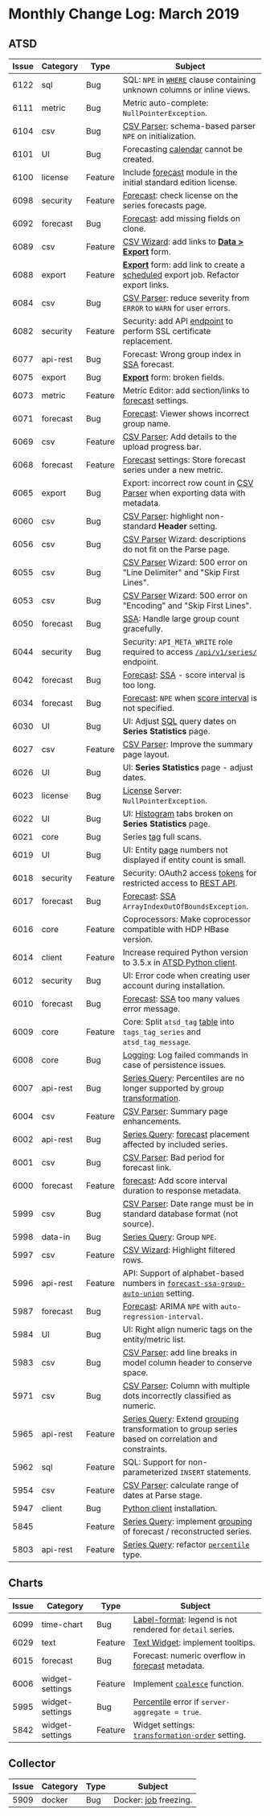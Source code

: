 # Monthly Change Log: March 2019

## ATSD

| Issue| Category    | Type    | Subject              |
|------|-------------|---------|----------------------|
|6122|sql|Bug|SQL: `NPE` in [`WHERE`](../../sql/README.md#where-clause) clause containing unknown columns or inline views.
|6111|metric|Bug|Metric auto-complete: `NullPointerException`.
|6104|csv|Bug|[CSV Parser](../../parsers/csv/README.md): schema-based parser `NPE` on initialization.
|6101|UI|Bug|Forecasting [calendar](../../forecasting/calendar_exceptions_testing.md#calendar) cannot be created.
|6100|license|Feature|Include [forecast](../../forecasting/README.md) module in the initial standard edition license.
|6098|security|Feature|[Forecast](../../forecasting/README.md): check license on the series forecasts page.
|6092|forecast|Bug|[Forecast](../../forecasting/README.md): add missing fields on clone.
|6089|csv|Feature|[CSV Wizard](../../tutorials/getting-started-insert.md#csv-files): add links to [**Data > Export**](../../reporting/ad-hoc-exporting.md#ad-hoc-export-settings) form.
|6088|export|Feature|[**Export**](../../reporting/ad-hoc-exporting.md#ad-hoc-export-settings) form: add link to create a [scheduled](../../reporting/scheduled-exporting.md) export job. Refactor export links.
|6084|csv|Bug|[CSV Parser](../../parsers/csv/README.md): reduce severity from `ERROR` to `WARN` for user errors.
|6082|security|Feature|Security: add API [endpoint](../../administration/ssl-ca-signed.md#upload-certificates-to-atsd) to perform SSL certificate replacement.
|6077|api-rest|Bug|Forecast: Wrong group index in [SSA](../../api/data/series/forecast.md#ssa-fields) forecast.
|6075|export|Bug|[**Export**](../../reporting/ad-hoc-exporting.md#ad-hoc-export-settings) form: broken fields.
|6073|metric|Feature|Metric Editor: add section/links to [forecast](../../forecasting/README.md) settings.
|6071|forecast|Bug|[Forecast](../../forecasting/README.md): Viewer shows incorrect group name.
|6069|csv|Feature|[CSV Parser](../../parsers/csv/README.md): Add details to the upload progress bar.
|6068|forecast|Feature|[Forecast](../../forecasting/README.md) settings: Store forecast series under a new metric.
|6065|export|Bug|Export: incorrect row count in [CSV Parser](../../parsers/csv/README.md) when exporting data with metadata.
|6060|csv|Bug| [CSV Parser](../../parsers/csv/README.md): highlight non-standard **Header** setting.
|6056|csv|Bug|[CSV Parser](../../parsers/csv/README.md) Wizard: descriptions do not fit on the Parse page.
|6055|csv|Bug|[CSV Parser](../../parsers/csv/README.md) Wizard: 500 error on "Line Delimiter" and "Skip First Lines".
|6053|csv|Bug|[CSV Parser](../../parsers/csv/README.md) Wizard: 500 error on "Encoding" and "Skip First Lines".
|6050|forecast|Bug|[SSA](../../api/data/series/forecast.md#ssa-fields): Handle large group count gracefully.
|6044|security|Bug|Security: `API_META_WRITE` role required to access [`/api/v1/series/`](../../api/data/series/get.md#request) endpoint.
|6042|forecast|Bug|[Forecast](../../forecasting/README.md): [SSA](../../api/data/series/forecast.md#ssa-fields) - score interval is too long.
|6034|forecast|Bug|[Forecast](../../forecasting/README.md): `NPE` when [score interval](../../api/data/series/forecast.md#ssa-fields) is not specified.
|6030|UI|Bug|UI: Adjust [SQL](../../sql/README.md) query dates on **Series Statistics** page.
|6027|csv|Feature|[CSV Parser](../../parsers/csv/README.md): Improve the summary page layout.
|6026|UI|Bug|UI: **Series Statistics** page - adjust dates.
|6023|license|Bug|[License](../../licensing.md#licensing) Server: `NullPointerException`.
|6022|UI|Bug|UI: [Histogram](https://axibase.com/docs/charts/widgets/histogram/#histogram-chart) tabs broken on **Series Statistics** page.
|6021|core|Bug|Series [tag](../../sql/examples/select-all-tags.md#select-all-series-tags) full scans.
|6019|UI|Bug|UI: Entity [page](../../search/entity-search.md#entity-search) numbers not displayed if entity count is small.
|6018|security|Feature|Security: OAuth2 access [tokens](../../administration/user-authentication.md#token-authentication) for restricted access to [REST API](../../api/data/README.md#rest-api).
|6017|forecast|Bug|[Forecast](../../forecasting/README.md): [SSA](../../api/data/series/forecast.md#ssa-fields) `ArrayIndexOutOfBoundsException`.
|6016|core|Feature|Coprocessors: Make coprocessor compatible with HDP HBase version.
|6014|client|Feature|Increase required Python version to 3.5.x in [ATSD Python client](../../api/clients/README.md#api-clients).
|6012|security|Bug|UI: Error code when creating user account during installation.
|6010|forecast|Bug|[Forecast](../../forecasting/README.md): [SSA](../../api/data/series/forecast.md#ssa-fields) too many values error message.
|6009|core|Feature|Core: Split `atsd_tag` [table](../../administration/monitoring-metrics/database-tables.md#monitoring-metrics-using-database-tables) into `tags_tag_series` and `atsd_tag_message`.
|6008|core|Bug|[Logging](../../administration/logging.md#logging): Log failed commands in case of persistence issues.
|6007|api-rest|Bug|[Series Query](../../api/data/series/query.md#series-query): Percentiles are no longer supported by group [transformation](../../api/data/series/query.md#transformations).
|6004|csv|Feature|[CSV Parser](../../parsers/csv/README.md): Summary page enhancements.
|6002|api-rest|Bug|[Series Query](../../api/data/series/query.md#series-query): [forecast](../../api/data/series/forecast.md#forecasting) placement affected by included series.
|6001|csv|Bug|[CSV Parser](../../parsers/csv/README.md): Bad period for forecast link.
|6000|forecast|Feature|[forecast](../../api/data/series/forecast.md#forecasting): Add score interval duration to response metadata.
|5999|csv|Bug|[CSV Parser](../../parsers/csv/README.md): Date range must be in standard database format (not source).
|5998|data-in|Bug|[Series Query](../../api/data/series/query.md#series-query): Group `NPE`.
|5997|csv|Feature|[CSV Wizard](../../tutorials/getting-started-insert.md#csv-files): Highlight filtered rows.
|5996|api-rest|Feature|API: Support of alphabet-based numbers in [`forecast-ssa-group-auto-union`](../../api/data/series/forecast.md#ssa-fields) setting.
|5987|forecast|Bug|[Forecast](../../forecasting/README.md): ARIMA `NPE` with `auto-regression-interval`.
|5984|UI|Bug|UI: Right align numeric tags on the entity/metric list.
|5983|csv|Bug|[CSV Parser](../../parsers/csv/README.md): add line breaks in model column header to conserve space.
|5971|csv|Bug|[CSV Parser](../../parsers/csv/README.md): Column with multiple dots incorrectly classified as numeric.
|5965|api-rest|Feature|[Series Query](../../api/data/series/query.md#series-query): Extend [grouping](../../api/data/series/group.md#group-processor) transformation to group series based on correlation and constraints.
|5962|sql|Feature|SQL: Support for non-parameterized `INSERT` statements.
|5954|csv|Feature|[CSV Parser](../../parsers/csv/README.md): calculate range of dates at Parse stage.
|5947|client|Bug|[Python client](../../api/clients/README.md#api-clients) installation.
|5845||Feature|[Series Query](../../api/data/series/query.md#series-query): implement [grouping](../../api/data/series/group.md#group-processor) of forecast / reconstructed series.
|5803|api-rest|Feature|[Series Query](../../api/data/series/query.md#series-query): refactor [`percentile`](../../api/data/aggregation.md#statistical-functions) type.

## Charts

|Issue| Category    | Type    | Subject
-----|-------------|---------|----------------------
|6099|time-chart|Bug|[Label-format](https://axibase.com/docs/charts/syntax/label-formatting.html#label-formatting): legend is not rendered for `detail` series.
|6029|text|Feature|[Text Widget](https://axibase.com/docs/charts/widgets/text-widget/#text-widget): implement tooltips.
|6015|forecast|Bug|Forecast: numeric overflow in [forecast](https://axibase.com/docs/charts/widgets/shared/#forecasting) metadata.
|6006|widget-settings|Feature|Implement [`coalesce`](https://axibase.com/docs/charts/syntax/label-formatting.html#coalesce) function.
|5995|widget-settings|Bug|[Percentile](https://axibase.com/docs/charts/configuration/aggregators.html#percentile) error if `server-aggregate = true`.
|5842|widget-settings|Feature|Widget settings: [`transformation-order`](https://axibase.com/docs/charts/widgets/shared/#transformation-order) setting.

## Collector

|Issue| Category    | Type    | Subject
-----|-------------|---------|----------------------
|5909|docker|Bug|Docker: [job](https://axibase.com/docs/axibase-collector/#jobs) freezing.
